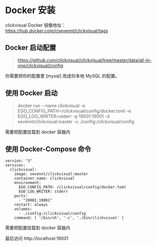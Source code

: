 # Docker 安装

clickvisual Docker 镜像地址：https://hub.docker.com/r/sevennt/clickvisual/tags

## Docker 启动配置
> https://github.com/clickvisual/clickvisual/tree/master/data/all-in-one/clickvisual/config

你需要把你的配置里 [mysql] 改成你本地 MySQL 的配置。

## 使用 Docker 启动
> docker run --name clickvisual -e EGO_CONFIG_PATH=/clickvisual/config/docker.toml -e EGO_LOG_WRITER=stderr -p 19001:19001 -d sevennt/clickvisual:master -v ./config:/clickvisual/config

需要把配置挂载到 docker 容器内

## 使用 Docker-Compose 命令
```
version: "3"
services:
  clickvisual:
    image: sevennt/clickvisual:master
    container_name: clickvisual
    environment:
      EGO_CONFIG_PATH: /clickvisual/config/docker.toml
      EGO_LOG_WRITER: stderr
    ports:
      - "19001:19001"
    restart: always
    volumes:
      - ./config:/clickvisual/config
    command: [ '/bin/sh', '-c', './bin/clickvisual' ]
```
需要把配置挂载到 docker 容器内

最后访问 http://localhost:19001




